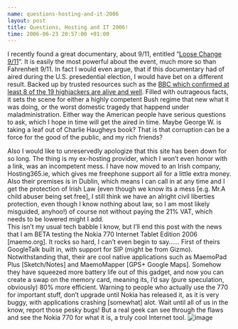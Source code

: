 ```yaml
--- 
name: questions-hosting-and-it-2006 
layout: post 
title: Questions, Hosting and IT 2006! 
time: 2006-06-23 20:57:00 +01:00 
--- 
```


I recently
found a great documentary, about 9/11, entitled “[Loose Change
9/11](http://video.google.com/videoplay?docid=-8260059923762628848 "911 Loose Change 2nd Edition with extra footage")“.
It is easily the most powerful about the event, much more so than
Fahrenheit 9/11. In fact I would even argue, that if this documentary
had of aired during the U.S. presedential election, I would have bet on
a different result. Backed up by trusted resources such as the [BBC
which confirmed at least 8 of the 19 highjackers are alive and
well](http://news.bbc.co.uk/2/hi/middle_east/1559151.stm "BBC which confirmed at least 8 of the 19 highjackers are alive and well").
Filled with outrageous facts, it sets the scene for either a highly
competent Bush regime that new what it was doing, or the worst domestic
tragedy that happend under maladministration. Either way the American
people have serious questions to ask, which I hope in time will get the
aired in time. Maybe George W. is taking a leaf out of Charlie Haugheys
book? That is that corruption can be a force for the good of the public,
and my rich friends?  
  
Also I would like to unreservedly apologize that this site has been down
for so long. The thing is my ex-hosting provider, which I won’t even
honor with a link, was an incompetent mess. I have now moved to an Irish
company, Hosting365.ie, which gives me freephone support all for a
little extra money. Also their premises is in Dublin, which means I can
call in at any time and I get the protection of Irish Law (even though
we know its a mess [e.g. Mr.A child abuser being set free], I still
think we have an alright civil liberties protection, even though I know
nothing about law, so I am most likely misguided, anyhoo!) of course not
without paying the 21% VAT, which needs to be lowered might I add.  
This isn’t my usual tech babble I know, but I’ll end this post with the
news that I am BETA testing the Nokia 770 Internet Tablet Edition 2006
[maemo.org]. It rocks so hard, I can’t even begin to say…… First of
theirs GoogleTalk built in, with support for SIP (might be from Gizmo).
Notwithstanding that, their are cool native applications such as
MaemoPad Plus [Sketch/Notes] and MaemoMapper [GPS+ Google Maps]. Somehow
they have squeezed more battery life out of this gadget, and now you can
create a swap on the memory card, meaning its, I’d say (pure
speculation, obviously) 80% more efficient. Warning to people who
actually use the 770 for important stuff, don’t upgrade until Nokia has
released it, as it is very buggy, with applications crashing [somewhat]
alot. Wait until all of us in the know, report those pesky bugs! But a
real geek can see through the flaws and see the Nokia 770 for what it
is, a truly cool Internet tool.
![image](https://blogger.googleusercontent.com/tracker/7231752728434532377-6314676941270669169?l=neil.grogan.ie)
